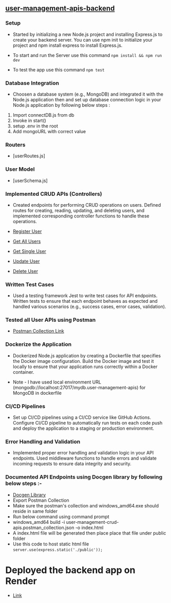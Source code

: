 ## [user-management-apis-backend](https://user-management-crud-apis-backend.onrender.com/)

### Setup
- Started by initializing a new Node.js project and installing Express.js to create your backend server. You can use npm init to initialize your project and npm install express to install Express.js.

- To start and run the Server use this command ```npm install && npm run dev```

- To test the app use this command  ```npm test```

### Database Integration
- Choosen a database system (e.g., MongoDB) and integrated it with the Node.js application then and set up database connection logic in your Node.js application by following below steps :

1. Import connectDB.js from db
2. Invoke in start()
3. setup .env in the root
4. Add mongoURL with correct value

### Routers
- [userRoutes.js]

### User Model
- [userSchema.js]

### Implemented CRUD APIs (Controllers)
- Created endpoints for performing CRUD operations on users. Defined routes for creating, reading, updating, and deleting users, and implemented corresponding controller functions to handle these operations.

- [Register User](https://user-management-crud-apis-backend.onrender.com/api/v1/user)
- [Get All Users](https://user-management-crud-apis-backend.onrender.com/api/v1/user)
- [Get Single User](https://user-management-crud-apis-backend.onrender.com/api/v1/user/66280e6cdbaeae095f3f3a3f)
- [Update User](https://user-management-crud-apis-backend.onrender.com/api/v1/user/66281484cfcfe8f438c98b56)
- [Delete User](https://user-management-crud-apis-backend.onrender.com/api/v1/user/66281484cfcfe8f438c98b56)

### Written Test Cases
- Used a testing framework Jest to write test cases for API endpoints. Written tests to ensure that each endpoint behaves as expected and handled various scenarios (e.g., success cases, error cases, validation).

### Tested all User APIs using Postman
- [Postman Collection Link](https://schema.getpostman.com/json/collection/v2.1.0/collection.json)

### Dockerize the Application
- Dockerized Node.js application by creating a Dockerfile that specifies the Docker image configuration. Build the Docker image and test it locally to ensure that your application runs correctly within a Docker container.

- Note - I have used local environment URL (mongodb://localhost:27017/mydb.user-management-apis) for MongoDB in dockerfile

### CI/CD Pipelines
- Set up CI/CD pipelines using a CI/CD service like GitHub Actions. Configure CI/CD pipeline to automatically run tests on each code push and deploy the application to a staging or production environment.

### Error Handling and Validation
- Implemented proper error handling and validation logic in your API endpoints. Used middleware functions to handle errors and validate incoming requests to ensure data integrity and security.

### Documented API Endpoints using Docgen library by following below steps :-
- [Docgen Library](https://github.com/thedevsaddam/docgen)
- Export Postman Collection
- Make sure the postman's collection and windows_amd64.exe should reside in same folder 
- Run below command using command prompt
- windows_amd64 build -i user-management-crud-apis.postman_collection.json -o index.html
- A index.html file will be generated then place place that file under public folder
- Use this code to host static html file ```server.use(express.static('./public'));```

# Deployed the backend app on Render
- [Link](https://user-management-crud-apis-backend.onrender.com/)